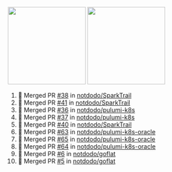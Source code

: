 <a href="https://github.com/notdodo"><img src="https://github-readme-stats.vercel.app/api?username=notdodo&count_private=true&theme=dark" height="180" /></a> <a href="https://github.com/notdodo"><img src="https://github-readme-stats.vercel.app/api/top-langs/?username=notdodo&langs_count=8&theme=dark&hide=tex,java,html,css&layout=compact" height="180" /></a>

<!--START_SECTION:activity-->
1. 🎉 Merged PR [#38](https://github.com/notdodo/SparkTrail/pull/38) in [notdodo/SparkTrail](https://github.com/notdodo/SparkTrail)
2. 🎉 Merged PR [#41](https://github.com/notdodo/SparkTrail/pull/41) in [notdodo/SparkTrail](https://github.com/notdodo/SparkTrail)
3. 🎉 Merged PR [#36](https://github.com/notdodo/pulumi-k8s/pull/36) in [notdodo/pulumi-k8s](https://github.com/notdodo/pulumi-k8s)
4. 🎉 Merged PR [#37](https://github.com/notdodo/pulumi-k8s/pull/37) in [notdodo/pulumi-k8s](https://github.com/notdodo/pulumi-k8s)
5. 🎉 Merged PR [#40](https://github.com/notdodo/SparkTrail/pull/40) in [notdodo/SparkTrail](https://github.com/notdodo/SparkTrail)
6. 🎉 Merged PR [#63](https://github.com/notdodo/pulumi-k8s-oracle/pull/63) in [notdodo/pulumi-k8s-oracle](https://github.com/notdodo/pulumi-k8s-oracle)
7. 🎉 Merged PR [#65](https://github.com/notdodo/pulumi-k8s-oracle/pull/65) in [notdodo/pulumi-k8s-oracle](https://github.com/notdodo/pulumi-k8s-oracle)
8. 🎉 Merged PR [#64](https://github.com/notdodo/pulumi-k8s-oracle/pull/64) in [notdodo/pulumi-k8s-oracle](https://github.com/notdodo/pulumi-k8s-oracle)
9. 🎉 Merged PR [#6](https://github.com/notdodo/goflat/pull/6) in [notdodo/goflat](https://github.com/notdodo/goflat)
10. 🎉 Merged PR [#5](https://github.com/notdodo/goflat/pull/5) in [notdodo/goflat](https://github.com/notdodo/goflat)
<!--END_SECTION:activity-->
